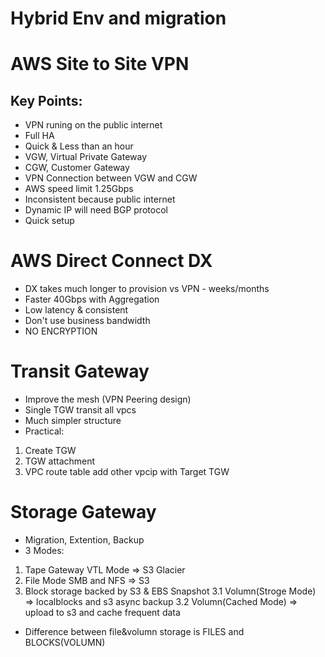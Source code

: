 # Hybrid Env and migration

# AWS Site to Site VPN
## Key Points:
* VPN runing on the public internet
* Full HA
* Quick & Less than an hour
* VGW, Virtual Private Gateway
* CGW, Customer Gateway
* VPN Connection between VGW and CGW
* AWS speed limit 1.25Gbps
* Inconsistent because public internet
* Dynamic IP will need BGP protocol
* Quick setup

# AWS Direct Connect DX
* DX takes much longer to provision vs VPN - weeks/months
* Faster 40Gbps with Aggregation
* Low latency & consistent
* Don't use business bandwidth
* NO ENCRYPTION

# Transit Gateway
* Improve the mesh (VPN Peering design)
* Single TGW transit all vpcs
* Much simpler structure
* Practical: 
1. Create TGW
2. TGW attachment
3. VPC route table add other vpcip with Target TGW

# Storage Gateway
* Migration, Extention, Backup
* 3 Modes:
1. Tape Gateway VTL Mode => S3 Glacier
2. File Mode SMB and NFS => S3
3. Block storage backed by S3 & EBS Snapshot
  3.1 Volumn(Stroge Mode) => localblocks and s3 async backup
  3.2 Volumn(Cached Mode) => upload to s3 and cache frequent data
* Difference between file&volumn storage is FILES and BLOCKS(VOLUMN)

#